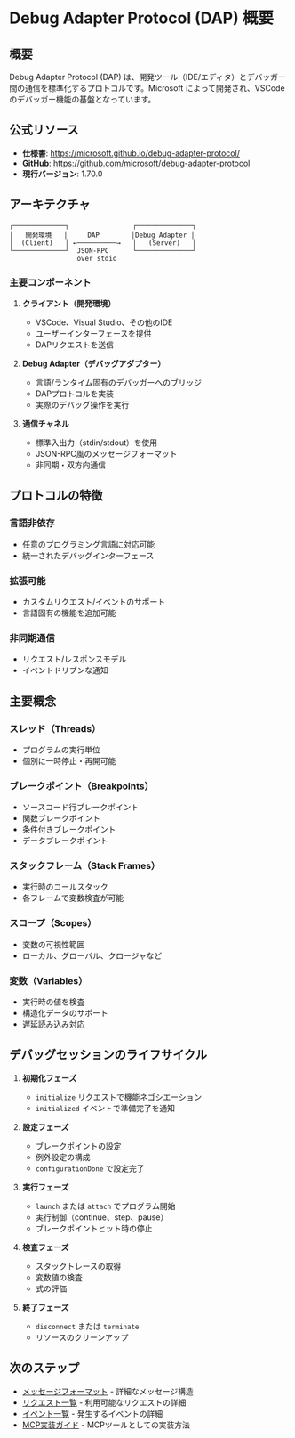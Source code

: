 # Debug Adapter Protocol (DAP) 概要

## 概要

Debug Adapter Protocol (DAP) は、開発ツール（IDE/エディタ）とデバッガー間の通信を標準化するプロトコルです。Microsoft によって開発され、VSCode のデバッガー機能の基盤となっています。

## 公式リソース

- **仕様書**: https://microsoft.github.io/debug-adapter-protocol/
- **GitHub**: https://github.com/microsoft/debug-adapter-protocol
- **現行バージョン**: 1.70.0

## アーキテクチャ

```
┌─────────────┐                ┌──────────────┐
│   開発環境   │     DAP        │Debug Adapter │
│  (Client)   │ ←──────────→   │   (Server)   │
└─────────────┘  JSON-RPC      └──────────────┘
                 over stdio
```

### 主要コンポーネント

1. **クライアント（開発環境）**
   - VSCode、Visual Studio、その他のIDE
   - ユーザーインターフェースを提供
   - DAPリクエストを送信

2. **Debug Adapter（デバッグアダプター）**
   - 言語/ランタイム固有のデバッガーへのブリッジ
   - DAPプロトコルを実装
   - 実際のデバッグ操作を実行

3. **通信チャネル**
   - 標準入出力（stdin/stdout）を使用
   - JSON-RPC風のメッセージフォーマット
   - 非同期・双方向通信

## プロトコルの特徴

### 言語非依存
- 任意のプログラミング言語に対応可能
- 統一されたデバッグインターフェース

### 拡張可能
- カスタムリクエスト/イベントのサポート
- 言語固有の機能を追加可能

### 非同期通信
- リクエスト/レスポンスモデル
- イベントドリブンな通知

## 主要概念

### スレッド（Threads）
- プログラムの実行単位
- 個別に一時停止・再開可能

### ブレークポイント（Breakpoints）
- ソースコード行ブレークポイント
- 関数ブレークポイント
- 条件付きブレークポイント
- データブレークポイント

### スタックフレーム（Stack Frames）
- 実行時のコールスタック
- 各フレームで変数検査が可能

### スコープ（Scopes）
- 変数の可視性範囲
- ローカル、グローバル、クロージャなど

### 変数（Variables）
- 実行時の値を検査
- 構造化データのサポート
- 遅延読み込み対応

## デバッグセッションのライフサイクル

1. **初期化フェーズ**
   - `initialize` リクエストで機能ネゴシエーション
   - `initialized` イベントで準備完了を通知

2. **設定フェーズ**
   - ブレークポイントの設定
   - 例外設定の構成
   - `configurationDone` で設定完了

3. **実行フェーズ**
   - `launch` または `attach` でプログラム開始
   - 実行制御（continue、step、pause）
   - ブレークポイントヒット時の停止

4. **検査フェーズ**
   - スタックトレースの取得
   - 変数値の検査
   - 式の評価

5. **終了フェーズ**
   - `disconnect` または `terminate`
   - リソースのクリーンアップ

## 次のステップ

- [メッセージフォーマット](./message-format.md) - 詳細なメッセージ構造
- [リクエスト一覧](./requests.md) - 利用可能なリクエストの詳細
- [イベント一覧](./events.md) - 発生するイベントの詳細
- [MCP実装ガイド](./mcp-implementation.md) - MCPツールとしての実装方法